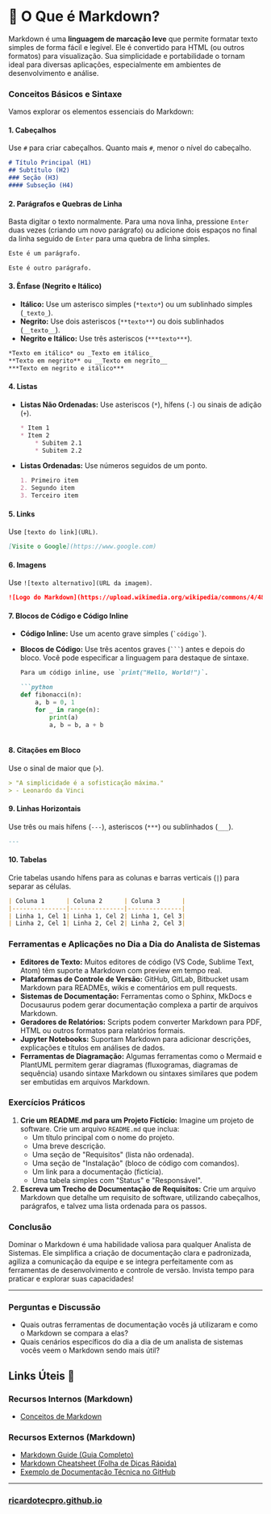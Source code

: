 # 📄 O Que é Markdown?

Markdown é uma **linguagem de marcação leve** que permite formatar texto simples de forma fácil e legível. Ele é convertido para HTML (ou outros formatos) para visualização. Sua simplicidade e portabilidade o tornam ideal para diversas aplicações, especialmente em ambientes de desenvolvimento e análise.

### Conceitos Básicos e Sintaxe

Vamos explorar os elementos essenciais do Markdown:

#### 1. Cabeçalhos
Use `#` para criar cabeçalhos. Quanto mais `#`, menor o nível do cabeçalho.

```markdown
# Título Principal (H1)
## Subtítulo (H2)
### Seção (H3)
#### Subseção (H4)
```

#### 2. Parágrafos e Quebras de Linha
Basta digitar o texto normalmente. Para uma nova linha, pressione `Enter` duas vezes (criando um novo parágrafo) ou adicione dois espaços no final da linha seguido de `Enter` para uma quebra de linha simples.

```markdown
Este é um parágrafo.

Este é outro parágrafo.
```

#### 3. Ênfase (Negrito e Itálico)
* **Itálico:** Use um asterisco simples (`*texto*`) ou um sublinhado simples (`_texto_`).
* **Negrito:** Use dois asteriscos (`**texto**`) ou dois sublinhados (`__texto__`).
* **Negrito e Itálico:** Use três asteriscos (`***texto***`).

```markdown
*Texto em itálico* ou _Texto em itálico_
**Texto em negrito** ou __Texto em negrito__
***Texto em negrito e itálico***
```

#### 4. Listas
* **Listas Não Ordenadas:** Use asteriscos (`*`), hífens (`-`) ou sinais de adição (`+`).

    ```markdown
    * Item 1
    * Item 2
        * Subitem 2.1
        * Subitem 2.2
    ```

* **Listas Ordenadas:** Use números seguidos de um ponto.

    ```markdown
    1. Primeiro item
    2. Segundo item
    3. Terceiro item
    ```

#### 5. Links
Use `[texto do link](URL)`.

```markdown
[Visite o Google](https://www.google.com)
```

#### 6. Imagens
Use `![texto alternativo](URL da imagem)`.

```markdown
![Logo do Markdown](https://upload.wikimedia.org/wikipedia/commons/4/48/Markdown-mark.svg)
```

#### 7. Blocos de Código e Código Inline
* **Código Inline:** Use um acento grave simples (`` `código` ``).
* **Blocos de Código:** Use três acentos graves (```` ``` ````) antes e depois do bloco. Você pode especificar a linguagem para destaque de sintaxe.

    ```markdown
    Para um código inline, use `print("Hello, World!")`.

    ```python
    def fibonacci(n):
        a, b = 0, 1
        for _ in range(n):
            print(a)
            a, b = b, a + b
    ```
    ```

#### 8. Citações em Bloco
Use o sinal de maior que (`>`).

```markdown
> "A simplicidade é a sofisticação máxima."
> - Leonardo da Vinci
```

#### 9. Linhas Horizontais
Use três ou mais hífens (`---`), asteriscos (`***`) ou sublinhados (`___`).

```markdown
---
```

#### 10. Tabelas
Crie tabelas usando hífens para as colunas e barras verticais (`|`) para separar as células.

```markdown
| Coluna 1      | Coluna 2      | Coluna 3      |
|---------------|---------------|---------------|
| Linha 1, Cel 1| Linha 1, Cel 2| Linha 1, Cel 3|
| Linha 2, Cel 1| Linha 2, Cel 2| Linha 2, Cel 3|
```

### Ferramentas e Aplicações no Dia a Dia do Analista de Sistemas

* **Editores de Texto:** Muitos editores de código (VS Code, Sublime Text, Atom) têm suporte a Markdown com preview em tempo real.
* **Plataformas de Controle de Versão:** GitHub, GitLab, Bitbucket usam Markdown para READMEs, wikis e comentários em pull requests.
* **Sistemas de Documentação:** Ferramentas como o Sphinx, MkDocs e Docusaurus podem gerar documentação complexa a partir de arquivos Markdown.
* **Geradores de Relatórios:** Scripts podem converter Markdown para PDF, HTML ou outros formatos para relatórios formais.
* **Jupyter Notebooks:** Suportam Markdown para adicionar descrições, explicações e títulos em análises de dados.
* **Ferramentas de Diagramação:** Algumas ferramentas como o Mermaid e PlantUML permitem gerar diagramas (fluxogramas, diagramas de sequência) usando sintaxe Markdown ou sintaxes similares que podem ser embutidas em arquivos Markdown.

### Exercícios Práticos
1.  **Crie um README.md para um Projeto Fictício:** Imagine um projeto de software. Crie um arquivo `README.md` que inclua:
    * Um título principal com o nome do projeto.
    * Uma breve descrição.
    * Uma seção de "Requisitos" (lista não ordenada).
    * Uma seção de "Instalação" (bloco de código com comandos).
    * Um link para a documentação (fictícia).
    * Uma tabela simples com "Status" e "Responsável".
2.  **Escreva um Trecho de Documentação de Requisitos:** Crie um arquivo Markdown que detalhe um requisito de software, utilizando cabeçalhos, parágrafos, e talvez uma lista ordenada para os passos.

### Conclusão
Dominar o Markdown é uma habilidade valiosa para qualquer Analista de Sistemas. Ele simplifica a criação de documentação clara e padronizada, agiliza a comunicação da equipe e se integra perfeitamente com as ferramentas de desenvolvimento e controle de versão. Invista tempo para praticar e explorar suas capacidades!

---

### Perguntas e Discussão
* Quais outras ferramentas de documentação vocês já utilizaram e como o Markdown se compara a elas?
* Quais cenários específicos do dia a dia de um analista de sistemas vocês veem o Markdown sendo mais útil?



## Links Úteis 🔗

### Recursos Internos (Markdown)

* [Conceitos de Markdown](https://www.google.com/search?q=./markdown.md)


### Recursos Externos (Markdown)

* [Markdown Guide (Guia Completo)](https://www.markdownguide.org/)
* [Markdown Cheatsheet (Folha de Dicas Rápida)](https://www.markdownguide.org/cheat-sheet/)
* [Exemplo de Documentação Técnica no GitHub](https://docs.github.com/pt/get-started/writing-on-github/getting-started-with-writing-and-formatting-on-github)

---

### [ricardotecpro.github.io](https://ricardotecpro.github.io/)
